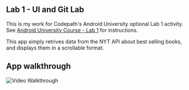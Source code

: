 ## Lab 1 - UI and Git Lab

This is my work for Codepath's Android University optional Lab 1 activity.
See [Android University Course - Lab 1](https://courses.codepath.org/courses/android_university/unit/1#!exercises) for instructions.

This app simply retrives data from the NYT API about best selling books, and displays them in a scrollable format.

## App walkthrough

<img src='walkthrough.gif' title='Video Walkthrough' width='' alt='Video Walkthrough' />
